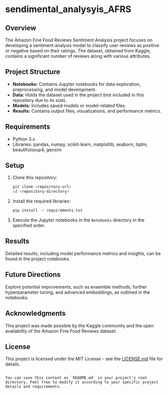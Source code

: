 # sendimental_analysyis_AFRS

## Overview

The Amazon Fine Food Reviews Sentiment Analysis project focuses on developing a sentiment analysis model to classify user reviews as positive or negative based on their ratings. The dataset, obtained from Kaggle, contains a significant number of reviews along with various attributes.

## Project Structure

- **Notebooks:** Contains Jupyter notebooks for data exploration, preprocessing, and model development.
- **Data:** Holds the dataset used in the project (not included in this repository due to its size).
- **Models:** Includes saved models or model-related files.
- **Results:** Contains output files, visualizations, and performance metrics.

## Requirements

- Python 3.x
- Libraries: pandas, numpy, scikit-learn, matplotlib, seaborn, tqdm, beautifulsoup4, gensim

## Setup

1. Clone this repository:

   ```bash
   git clone <repository-url>
   cd <repository-directory>
   ```

2. Install the required libraries:

   ```bash
   pip install -r requirements.txt
   ```

3. Execute the Jupyter notebooks in the `Notebooks` directory in the specified order.

## Results

Detailed results, including model performance metrics and insights, can be found in the project notebooks.

## Future Directions

Explore potential improvements, such as ensemble methods, further hyperparameter tuning, and advanced embeddings, as outlined in the notebooks.

## Acknowledgments

This project was made possible by the Kaggle community and the open availability of the Amazon Fine Food Reviews dataset.

## License

This project is licensed under the MIT License - see the [LICENSE.md](LICENSE.md) file for details.
```

You can save this content as `README.md` in your project's root directory. Feel free to modify it according to your specific project details and requirements.

